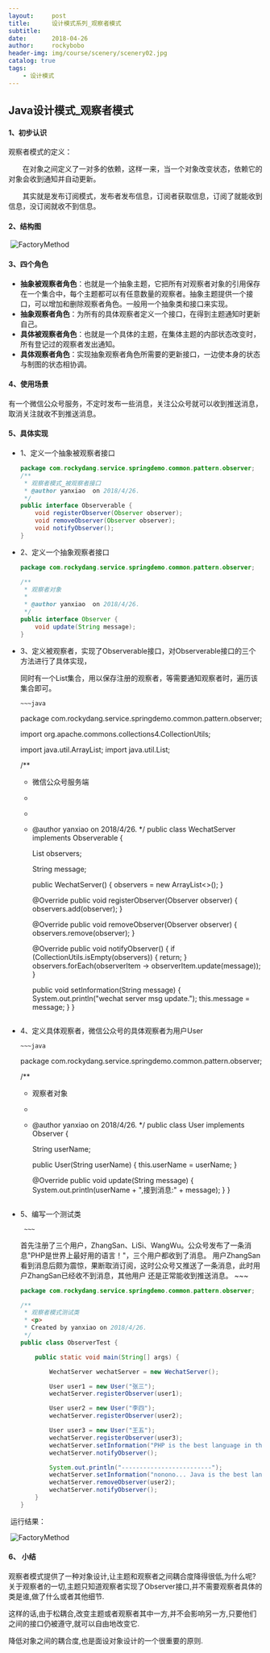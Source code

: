 ```yaml
---
layout:     post
title:      设计模式系列_观察者模式
subtitle:   
date:       2018-04-26
author:     rockybobo
header-img: img/course/scenery/scenery02.jpg
catalog: true
tags:
    - 设计模式
---
```


## Java设计模式_观察者模式

#### 1、初步认识

观察者模式的定义：

　　在对象之间定义了一对多的依赖，这样一来，当一个对象改变状态，依赖它的对象会收到通知并自动更新。

　　其实就是发布订阅模式，发布者发布信息，订阅者获取信息，订阅了就能收到信息，没订阅就收不到信息。

#### 2、结构图

​       ![FactoryMethod](http://rockybobo.top/img/course/designpattern/observer.png)

#### 3、四个角色

- **抽象被观察者角色**：也就是一个抽象主题，它把所有对观察者对象的引用保存在一个集合中，每个主题都可以有任意数量的观察者。抽象主题提供一个接口，可以增加和删除观察者角色。一般用一个抽象类和接口来实现。
- **抽象观察者角色**：为所有的具体观察者定义一个接口，在得到主题通知时更新自己。
- **具体被观察者角色**：也就是一个具体的主题，在集体主题的内部状态改变时，所有登记过的观察者发出通知。
- **具体观察者角色**：实现抽象观察者角色所需要的更新接口，一边使本身的状态与制图的状态相协调。

#### 4、使用场景

​      有一个微信公众号服务，不定时发布一些消息，关注公众号就可以收到推送消息，取消关注就收不到推送消息。

#### 5、具体实现

- 1、定义一个抽象被观察者接口   

  ```java
  package com.rockydang.service.springdemo.common.pattern.observer;
  /**
   * 观察者模式_被观察者接口
   * @author yanxiao  on 2018/4/26.
   */
  public interface Observerable {
      void registerObserver(Observer observer);
      void removeObserver(Observer observer);
      void notifyObserver();
  }
  ```

- 2、定义一个抽象观察者接口

  ~~~java
  package com.rockydang.service.springdemo.common.pattern.observer;

  /**
   * 观察者对象
   *
   * @author yanxiao  on 2018/4/26.
   */
  public interface Observer {
      void update(String message);
  }
  ~~~

- 3、定义被观察者，实现了Observerable接口，对Observerable接口的三个方法进行了具体实现，

  ​      同时有一个List集合，用以保存注册的观察者，等需要通知观察者时，遍历该集合即可。

      ~~~java
  package com.rockydang.service.springdemo.common.pattern.observer;

  import org.apache.commons.collections4.CollectionUtils;

  import java.util.ArrayList;
  import java.util.List;

  /**
   * 微信公众号服务端
   * <p>
   *
   * @author yanxiao  on 2018/4/26.
   */
  public class WechatServer implements Observerable {

      List<Observer> observers;

      String message;

      public WechatServer() {
          observers = new ArrayList<>();
      }

      @Override
      public void registerObserver(Observer observer) {
          observers.add(observer);
      }

      @Override
      public void removeObserver(Observer observer) {
          observers.remove(observer);
      }

      @Override
      public void notifyObserver() {
          if (CollectionUtils.isEmpty(observers)) {
              return;
          }
          observers.forEach(observerItem -> observerItem.update(message));
      }

      public void setInformation(String message) {
          System.out.println("wechat server msg update.");
          this.message = message;
      }
  }

      ~~~

- 4、定义具体观察者，微信公众号的具体观察者为用户User

      ~~~java
  package com.rockydang.service.springdemo.common.pattern.observer;

  /**
   * 观察者对象
   *
   * @author yanxiao  on 2018/4/26.
   */
  public class User implements Observer {

      String userName;

      public User(String userName) {
          this.userName = userName;
      }

      @Override
      public void update(String message) {
          System.out.println(userName + ",接到消息:" + message);
      }
  }

      ~~~

- 5、编写一个测试类

       ~~~
  首先注册了三个用户，ZhangSan、LiSi、WangWu。公众号发布了一条消息"PHP是世界上最好用的语言！"，三个用户都收到了消息。
  用户ZhangSan看到消息后颇为震惊，果断取消订阅，这时公众号又推送了一条消息，此时用户ZhangSan已经收不到消息，其他用户
  还是正常能收到推送消息。
       ~~~

  ~~~java
  package com.rockydang.service.springdemo.common.pattern.observer;

  /**
   * 观察者模式测试类
   * <p>
   * Created by yanxiao on 2018/4/26.
   */
  public class ObserverTest {

      public static void main(String[] args) {

          WechatServer wechatServer = new WechatServer();

          User user1 = new User("张三");
          wechatServer.registerObserver(user1);

          User user2 = new User("李四");
          wechatServer.registerObserver(user2);

          User user3 = new User("王五");
          wechatServer.registerObserver(user3);
          wechatServer.setInformation("PHP is the best language in the world.");
          wechatServer.notifyObserver();

          System.out.println("-------------------------");
          wechatServer.setInformation("nonono... Java is the best language in the world.");
          wechatServer.removeObserver(user2);
          wechatServer.notifyObserver();
      }
  }
  ~~~

​      运行结果：

​      ![FactoryMethod](http://rockybobo.top/img/course/designpattern/observer.png)

#### 6、 小结

观察者模式提供了一种对象设计,让主题和观察者之间耦合度降得很低,为什么呢?关于观察者的一切,主题只知道观察者实现了Observer接口,并不需要观察者具体的类是谁,做了什么或者其他细节.

这样的话,由于松耦合,改变主题或者观察者其中一方,并不会影响另一方,只要他们之间的接口仍被遵守,就可以自由地改变它.

降低对象之间的耦合度,也是面设对象设计的一个很重要的原则.　　

